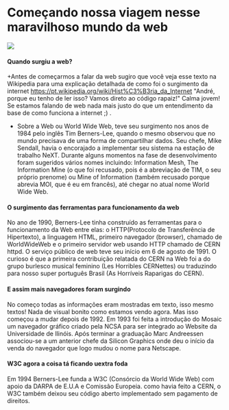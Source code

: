 # Começando nossa viagem nesse maravilhoso mundo da web <br>
![](http://www.freeiconspng.com/uploads/black-www-icon-17.png)<br>

#### Quando surgiu a web?

+Antes de começarmos a falar da web sugiro que você veja esse texto na Wikipedia para uma explicação detalhada de como foi o surgimento da internet https://pt.wikipedia.org/wiki/Hist%C3%B3ria_da_Internet "André, porque eu tenho de ler isso? Vamos direto ao código rapaiz!" Calma jovem! Se estamos falando de web nada mais justo do que um entendimento da base de como funciona a internet ;) . 
 + Sobre a Web ou World Wide Web, teve seu surgimento nos anos de 1984 pelo inglês Tim Berners-Lee, quando o mesmo observou que no mundo precisava de uma forma de compartilhar dados. Seu chefe, Mike Sendall, havia o encorajado a implementar seu sistema na estação de trabalho NeXT. Durante alguns momentos na fase de desenvolvimento foram sugeridos vários nomes incluindo: Information Mesh, The Information Mine (o que foi recusado, pois é a abreviação de TIM, o seu próprio prenome) ou Mine of Information (também recusado porque abrevia MOI, que é eu em francês), até chegar no atual nome World Wide Web.
 
#### O surgimento das ferramentas para funcionamento da web

 No ano de 1990, Berners-Lee tinha construído as ferramentas para o funcionamento da Web entre elas: o HTTP(Protocolo de Transferência de Hipertexto), a linguagem HTML, primeiro navegador (browser), chamado de WorldWideWeb e o primeiro servidor web usando HTTP chamado de CERN httpd.
 O serviço público de web teve seu início em 6 de agosto de 1991. O curioso é que  a primeira contribuição relatada do CERN na Web foi a do grupo burlesco musical feminino (Les Horribles CERNettes) ou traduzindo para nosso super português Brasil (As Horríveis Raparigas do CERN).
 
#### E assim mais navegadores foram surgindo
 
 No começo todas as informações eram mostradas em texto, isso mesmo textos! Nada de visual bonito como estamos vendo agora. Mas isso começou a mudar depois de 1992. Em 1993 foi feita a introdução do Mosaic um navegador gráfico criado pela NCSA para ser integrado ao Website da Universidade de Ilinóis. Após terminar a graduação Marc Andreessen associou-se a um anterior chefe da Silicon Graphics onde deu o início da venda do navegador que logo mudou o nome para Netscape.
 
#### W3C agora a coisa tá ficando uextra foda

 Em 1994 Berners-Lee funda a W3C (Consórcio da World Wide Web) com apoio da DARPA de E.U.A e Comissão Europeia. como havia feito a CERN, o W3C também deixou seu código aberto implementado sem pagamento de direitos.
 

